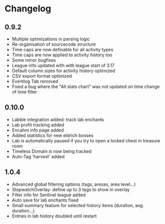 # Changelog

## 0.9.2
* Multiple optimizations in parsing logic
* Re-organisation of sourcecode structure
* Time caps are now definable for all activity types
* Time caps are now applied to activity history too
* Some minor bugfixes
* League info updated with with league start of 3.17
* Default column sizes for activity history optimized
* CSV export format optimized
* Eventlog Tab removed
* Fixed a bug where the "All stats chart" was not updated on time change of time filter

## 0.10.0
* Labbie integration added: track lab enchants
* Lab profit tracking added
* Encahnt info page added
* Added statistics for new eldrich bosses
* Lab is automatically paused if you try to open a locked chest in treasure room
* Timeless Domain is now being tracked
* Auto-Tag 'harvest' added

## 1.0.4
* Advanced global filtering options (tags, aresas, area level...)
* StopwatchOverlay: define up to 3 tags to show in overlay
* Filter info for Sentinel league added
* Auto save for lab enchants fixed
* Small summary feature for selected history items (duration, avg. duration...)
* Entries in lab history doubled until restart